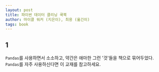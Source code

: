 ```yaml
---
layout: post
title: 파이썬 데이터 클리닝 쿡북
author: 마이클 워커 (지은이), 최용 (옮긴이)
tags: book
---
```


## 1

`Pandas`를 사용하면서 소소하고, 약간은 애마한 그런 '것'들을 책으로 묶어두었다. `Pandas`를 자주 사용하신다면 이 교재를 참고하세요.
